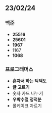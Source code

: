 ## 23/02/24

### 백준

- **25516**
- **25601**
- **1967**
- 1167
- **1068**

### 프로그래머스

- **혼자서 하는 틱택토**
- **귤 고르기**
- 숫자 카드 나누기
- **우박수열 정적분**
- 롤케이크 자르기
